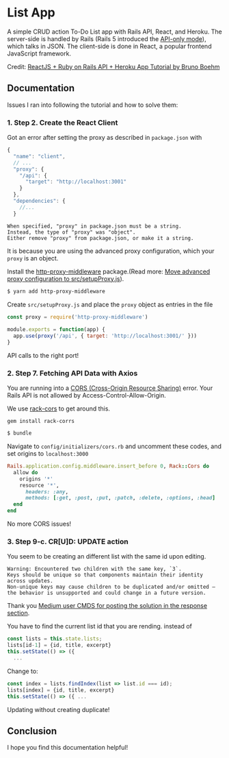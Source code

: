 # List App

A simple CRUD action To-Do List app with Rails API, React, and Heroku. The server-side is handled by Rails (Rails 5 introduced the [API-only mode](https://guides.rubyonrails.org/api_app.html)), which talks in JSON. The client-side is done in React, a popular frontend JavaScript framework.

Credit: [ReactJS + Ruby on Rails API + Heroku App Tutorial by Bruno Boehm](https://medium.com/@bruno_boehm/reactjs-ruby-on-rails-api-heroku-app-2645c93f0814)

## Documentation
Issues I ran into following the tutorial and how to solve them: 

### 1. Step 2. Create the React Client
Got an error after setting the proxy as described in `package.json` with 
```js
{
  "name": "client",
  // ...
  "proxy": {
    "/api": {
      "target": "http://localhost:3001"
    }
  },
  "dependencies": {
    //...
  }
```

```
When specified, "proxy" in package.json must be a string.
Instead, the type of "proxy" was "object".
Either remove "proxy" from package.json, or make it a string.
```
It is because you are using the advanced proxy configuration, which your `proxy` is an object.

Install the [http-proxy-middleware](https://github.com/facebook/create-react-app/issues/5103) package.(Read more: [Move advanced proxy configuration to src/setupProxy.js](https://github.com/facebook/create-react-app/issues/5103)). 

```zsh
$ yarn add http-proxy-middleware
```

Create `src/setupProxy.js` and place the `proxy` object as entries in the file
```js
const proxy = require('http-proxy-middleware')
 
module.exports = function(app) {
  app.use(proxy('/api', { target: 'http://localhost:3001/' }))
}
```
API calls to the right port!

### 2. Step 7. Fetching API Data with Axios
You are running into a [CORS (Cross-Origin Resource Sharing)](https://developer.mozilla.org/en-US/docs/Web/HTTP/CORS) error. Your Rails API is not allowed by Access-Control-Allow-Origin.

We use [rack-cors](https://github.com/cyu/rack-cors) to get around this.

`gem install rack-corrs`
```zsh
$ bundle
```
Navigate to `config/initializers/cors.rb` and uncomment these codes, and set origins to `localhost:3000`
```ruby
Rails.application.config.middleware.insert_before 0, Rack::Cors do
  allow do
    origins '*'
    resource '*',
      headers: :any,
      methods: [:get, :post, :put, :patch, :delete, :options, :head]
  end
end
```
No more CORS issues! 

### 3. Step 9-c. CR[U]D: UPDATE action
You seem to be creating an different list with the same id upon editing.
```
Warning: Encountered two children with the same key, `3`. 
Keys should be unique so that components maintain their identity across updates. 
Non-unique keys may cause children to be duplicated and/or omitted — the behavior is unsupported and could change in a future version.
```
Thank you [Medium user CMDS for posting the solution in the response section](https://medium.com/@brewNcode/within-the-success-response-in-editlist-id-title-excerpt-5e43bc31fc69).

You have to find the current list id that you are rending.
instead of 
```js
const lists = this.state.lists;
lists[id-1] = {id, title, excerpt}
this.setState(() => ({
  ...
```
Change to: 
```js
const index = lists.findIndex(list => list.id === id);
lists[index] = {id, title, excerpt}
this.setState(() => ({ ...
```
Updating without creating duplicate!

## Conclusion
I hope you find this documentation helpful!

